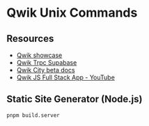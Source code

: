 # Qwik Unix Commands

## Resources

- [Qwik showcase](https://qwik.builder.io/showcase/)
- [Qwik Trpc Supabase](https://github.com/wmalarski/qwik-trpc-supabase)
- [Qwik City beta docs](https://server-fn-docs.qwik-docs.pages.dev/qwikcity/guides/static-site-generation/)
- [Qwik JS Full Stack App - YouTube](https://www.youtube.com/playlist?list=PLkswEDcfBXYcl1gW7L5zyCVF9LpGhlOqu)

## Static Site Generator (Node.js)

```
pnpm build.server
```
